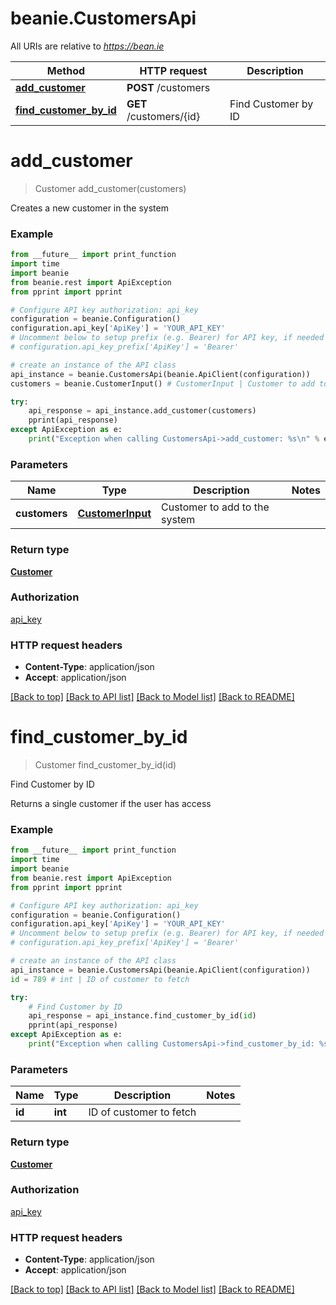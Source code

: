 # beanie.CustomersApi

All URIs are relative to *https://bean.ie*

Method | HTTP request | Description
------------- | ------------- | -------------
[**add_customer**](CustomersApi.md#add_customer) | **POST** /customers | 
[**find_customer_by_id**](CustomersApi.md#find_customer_by_id) | **GET** /customers/{id} | Find Customer by ID


# **add_customer**
> Customer add_customer(customers)



Creates a new customer in the system

### Example
```python
from __future__ import print_function
import time
import beanie
from beanie.rest import ApiException
from pprint import pprint

# Configure API key authorization: api_key
configuration = beanie.Configuration()
configuration.api_key['ApiKey'] = 'YOUR_API_KEY'
# Uncomment below to setup prefix (e.g. Bearer) for API key, if needed
# configuration.api_key_prefix['ApiKey'] = 'Bearer'

# create an instance of the API class
api_instance = beanie.CustomersApi(beanie.ApiClient(configuration))
customers = beanie.CustomerInput() # CustomerInput | Customer to add to the system

try:
    api_response = api_instance.add_customer(customers)
    pprint(api_response)
except ApiException as e:
    print("Exception when calling CustomersApi->add_customer: %s\n" % e)
```

### Parameters

Name | Type | Description  | Notes
------------- | ------------- | ------------- | -------------
 **customers** | [**CustomerInput**](CustomerInput.md)| Customer to add to the system | 

### Return type

[**Customer**](Customer.md)

### Authorization

[api_key](../README.md#api_key)

### HTTP request headers

 - **Content-Type**: application/json
 - **Accept**: application/json

[[Back to top]](#) [[Back to API list]](../README.md#documentation-for-api-endpoints) [[Back to Model list]](../README.md#documentation-for-models) [[Back to README]](../README.md)

# **find_customer_by_id**
> Customer find_customer_by_id(id)

Find Customer by ID

Returns a single customer if the user has access

### Example
```python
from __future__ import print_function
import time
import beanie
from beanie.rest import ApiException
from pprint import pprint

# Configure API key authorization: api_key
configuration = beanie.Configuration()
configuration.api_key['ApiKey'] = 'YOUR_API_KEY'
# Uncomment below to setup prefix (e.g. Bearer) for API key, if needed
# configuration.api_key_prefix['ApiKey'] = 'Bearer'

# create an instance of the API class
api_instance = beanie.CustomersApi(beanie.ApiClient(configuration))
id = 789 # int | ID of customer to fetch

try:
    # Find Customer by ID
    api_response = api_instance.find_customer_by_id(id)
    pprint(api_response)
except ApiException as e:
    print("Exception when calling CustomersApi->find_customer_by_id: %s\n" % e)
```

### Parameters

Name | Type | Description  | Notes
------------- | ------------- | ------------- | -------------
 **id** | **int**| ID of customer to fetch | 

### Return type

[**Customer**](Customer.md)

### Authorization

[api_key](../README.md#api_key)

### HTTP request headers

 - **Content-Type**: application/json
 - **Accept**: application/json

[[Back to top]](#) [[Back to API list]](../README.md#documentation-for-api-endpoints) [[Back to Model list]](../README.md#documentation-for-models) [[Back to README]](../README.md)

